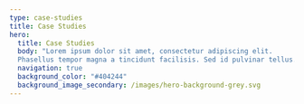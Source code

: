 ```yaml
---
type: case-studies
title: Case Studies
hero:
  title: Case Studies
  body: "Lorem ipsum dolor sit amet, consectetur adipiscing elit. 
  Phasellus tempor magna a tincidunt facilisis. Sed id pulvinar tellus. Nulla et massa lacus. "
  navigation: true
  background_color: "#404244"
  background_image_secondary: /images/hero-background-grey.svg
---
```

